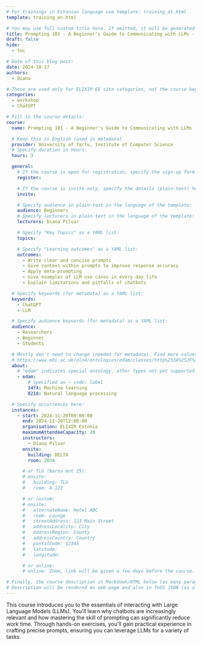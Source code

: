 ```yaml
---
# For trainings in Estonian language use template: training_et.html
template: training_en.html

# You may use full custom title here. If omitted, it will be generated from course name.
title: Prompting 101 - A Beginner's Guide to Communicating with LLMs - 20.11.2024
draft: false
hide:
  - toc

# Date of this blog post:
date: 2024-10-17
authors:
  - Diana

# These are used only for ELIXIR EE site categories, not the course keywords on TESS
categories:
  - workshop
  - ChatGPT

# Fill in the course details:
course:
  name: Prompting 101 - A Beginner's Guide to Communicating with LLMs

  # Keep this in English (used in metadata)
  provider: University of Tartu, Institute of Computer Science
  # Specify duration in hours:
  hours: 3

  general:
    # If the course is open for registration, specify the sign-up form link here (otherwise, remove it):
    register:

    # If the course is invite-only, specify the details (plain-text) here (otherwise, remove it):
    invite:

    # Specify audience in plain-text in the language of the template:
    audience: Beginners
    # Specify lecturers in plain-text in the language of the template:
    lecturers: Diana Pilvar

    # Specify "Key Topics" as a YAML list:
    topics:

    # Specify "Learning outcomes" as a YAML list:
    outcomes:
      - Write clear and concise prompts
      - Give context within prompts to improve response accuracy
      - Apply meta-prompting
      - Give examples of LLM use cases in every day life
      - Explain limitations and pitfalls of chatbots

  # Specify keywords (for metadata) as a YAML list:
  keywords:
    - ChatGPT
    - LLM

  # Specify audience keywords (for metadata) as a YAML list:
  audience:
    - Researchers
    - Beginner
    - Students

  # Mostly don't need to change (needed for metadata). Find more values here:
  # https://www.ebi.ac.uk/ols4/ontologies/edam/classes/http%253A%252F%252Fedamontology.org%252Ftopic_0003?lang=en
  about:
    # "edam" indicates special ontology, other types not yet supported.
    - edam:
        # Specified as – code: label
        3474: Machine learning
        0218: Natural language processing

  # Specify occurrences here:
  instances:
    - start: 2024-11-20T09:00:00
      end: 2024-11-20T12:00:00
      organisation: ELIXIR Estonia
      maximumAttendeeCapacity: 20
      instructors:
        - Diana Pilvar
      onsite:
        building: DELTA
        room: 2034

      # or TLU (Narva mnt 25):
      # onsite:
      #   building: TLU
      #   room: A-123

      # or custom:
      # onsite:
      #   alternateName: Hotel ABC
      #   room: Lounge
      #   streetAddress: 123 Main Street
      #   addressLocality: City
      #   addressRegion: County
      #   addressCountry: Country
      #   postalCode: 12345
      #   latitude:
      #   longitude:

      # or online:
      # online: Zoom, link will be given a few days before the course.

# Finally, the course description in Markdown/HTML below (as many paragraphs as needed).
# Description will be rendered on web-page and also in TeSS JSON (as a string of HTML).
---
```


This course introduces you to the essentials of interacting with Large Language Models (LLMs). You'll learn why chatbots are increasingly relevant and how mastering the skill of prompting can significantly reduce work time. Through hands-on exercises, you'll gain practical experience in crafting precise prompts, ensuring you can leverage LLMs for a variety of tasks.
